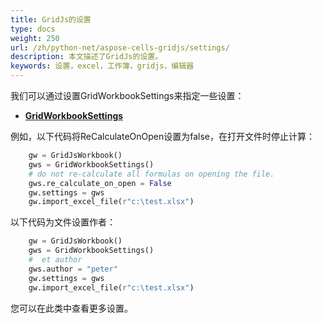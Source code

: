 ```yaml
---
title: GridJs的设置
type: docs
weight: 250
url: /zh/python-net/aspose-cells-gridjs/settings/
description: 本文描述了GridJs的设置。
keywords: 设置，excel，工作簿，gridjs，编辑器
---
```



我们可以通过设置GridWorkbookSettings来指定一些设置：


- [**GridWorkbookSettings**](https://reference.aspose.com/cells/python-net/aspose.cellsgridjs/GridWorkbookSettings)


例如，以下代码将ReCalculateOnOpen设置为false，在打开文件时停止计算：
```python
	gw = GridJsWorkbook()
	gws = GridWorkbookSettings()
	# do not re-calculate all formulas on opening the file.
	gws.re_calculate_on_open = False
	gw.settings = gws
	gw.import_excel_file(r"c:\test.xlsx")
```
 以下代码为文件设置作者：
```python
	gw = GridJsWorkbook()
	gws = GridWorkbookSettings()
	#  et author
	gws.author = "peter"
	gw.settings = gws
	gw.import_excel_file(r"c:\test.xlsx")
```
您可以在此类中查看更多设置。

